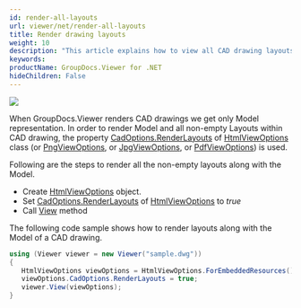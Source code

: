 ```yaml
---
id: render-all-layouts
url: viewer/net/render-all-layouts
title: Render drawing layouts
weight: 10
description: "This article explains how to view all CAD drawing layouts with GroupDocs.Viewer within your .NET applications."
keywords: 
productName: GroupDocs.Viewer for .NET
hideChildren: False
---
```

![](/viewer/net/images/render-all-layouts.jpg)

When GroupDocs.Viewer renders CAD drawings we get only Model representation. In order to render Model and all non-empty Layouts within CAD drawing, the property [CadOptions.RenderLayouts](https://apireference.groupdocs.com/net/viewer/groupdocs.viewer.options/cadoptions/properties/renderlayouts) of [HtmlViewOptions](https://apireference.groupdocs.com/net/viewer/groupdocs.viewer.options/htmlviewoptions) class (or [PngViewOptions](https://apireference.groupdocs.com/net/viewer/groupdocs.viewer.options/pngviewoptions), or [JpgViewOptions](https://apireference.groupdocs.com/net/viewer/groupdocs.viewer.options/jpgviewoptions), or [PdfViewOptions](https://apireference.groupdocs.com/net/viewer/groupdocs.viewer.options/pdfviewoptions)) is used.

Following are the steps to render all the non-empty layouts along with the Model.

* Create [HtmlViewOptions](https://apireference.groupdocs.com/net/viewer/groupdocs.viewer.options/htmlviewoptions) object.
* Set [CadOptions.RenderLayouts](https://apireference.groupdocs.com/net/viewer/groupdocs.viewer.options/cadoptions/properties/renderlayouts) of [HtmlViewOptions](https://apireference.groupdocs.com/net/viewer/groupdocs.viewer.options/htmlviewoptions) to *true*
* Call [View](https://apireference.groupdocs.com/net/viewer/groupdocs.viewer/viewer/methods/view) method

The following code sample shows how to render layouts along with the Model of a CAD drawing.

```csharp
using (Viewer viewer = new Viewer("sample.dwg"))
{
   HtmlViewOptions viewOptions = HtmlViewOptions.ForEmbeddedResources();
   viewOptions.CadOptions.RenderLayouts = true;
   viewer.View(viewOptions);
}
```

